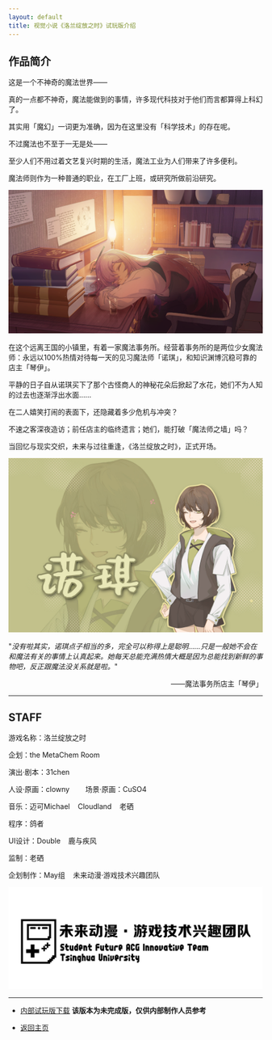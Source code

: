 ```yaml
---
layout: default
title: 视觉小说《洛兰绽放之时》试玩版介绍
---
```


## 作品简介

这是一个不神奇的魔法世界——

真的一点都不神奇，魔法能做到的事情，许多现代科技对于他们而言都算得上科幻了。

其实用「魔幻」一词更为准确，因为在这里没有「科学技术」的存在呢。

不过魔法也不至于一无是处——

至少人们不用过着文艺复兴时期的生活，魔法工业为人们带来了许多便利。

魔法师则作为一种普通的职业，在工厂上班，或研究所做前沿研究。

![琴伊闭眼](./img/睡着的琴伊-闭眼.png)

在这个远离王国的小镇里，有着一家魔法事务所。经营着事务所的是两位少女魔法师：永远以100%热情对待每一天的见习魔法师「诺琪」，和知识渊博沉稳可靠的店主「琴伊」。

平静的日子自从诺琪买下了那个古怪商人的神秘花朵后掀起了水花，她们不为人知的过去也逐渐浮出水面……

在二人嬉笑打闹的表面下，还隐藏着多少危机与冲突？

不速之客深夜造访；前任店主的临终遗言；她们，能打破「魔法师之墙」吗？

当回忆与现实交织，未来与过往重逢，《洛兰绽放之时》，正式开场。

![NQ](./img/NQ.jpg)

"*没有啦其实，诺琪点子相当的多，完全可以称得上是聪明……只是一般她不会在和魔法有关的事情上认真起来。她每天总能充满热情大概是因为总能找到新鲜的事物吧，反正跟魔法没关系就是啦。*"
<p align='right'>——魔法事务所店主「琴伊」</p>

-----

## STAFF

游戏名称：洛兰绽放之时

企划：the MetaChem Room

演出·剧本：31chen

人设·原画：clowny        场景·原画：CuSO4

音乐：迈可Michael    Cloudland    老硒

程序：鸽者

UI设计：Double    鹿与疾风

监制：老硒

企划制作：May组    未来动漫·游戏技术兴趣团队

![WLDM](./img/WLDM.png)

-----

+ [内部试玩版下载](https://github.com/MAY-game-studio/Loraines_when_they_shine/releases/download/alpha-0.1.0/LorainesWhenTheyShine-1.0-pc.zip)
  **该版本为未完成版，仅供内部制作人员参考**

+ [返回主页](./)
